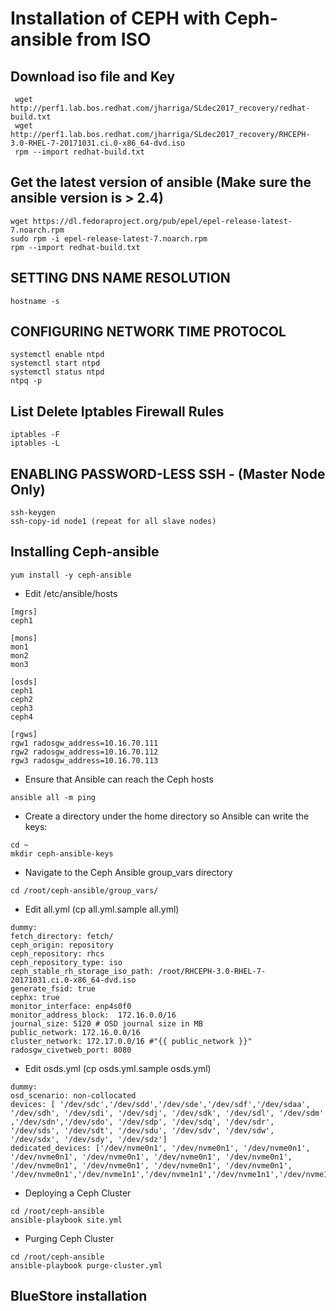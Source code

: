 # Installation of CEPH with Ceph-ansible from ISO
## Download iso file and Key
```
 wget http://perf1.lab.bos.redhat.com/jharriga/SLdec2017_recovery/redhat-build.txt
 wget http://perf1.lab.bos.redhat.com/jharriga/SLdec2017_recovery/RHCEPH-3.0-RHEL-7-20171031.ci.0-x86_64-dvd.iso
 rpm --import redhat-build.txt
```
## Get the latest version of ansible (Make sure the ansible version is > 2.4)
```
wget https://dl.fedoraproject.org/pub/epel/epel-release-latest-7.noarch.rpm
sudo rpm -i epel-release-latest-7.noarch.rpm
rpm --import redhat-build.txt
```
## SETTING DNS NAME RESOLUTION
```
hostname -s
```
## CONFIGURING NETWORK TIME PROTOCOL
```yum install -y ntp
systemctl enable ntpd
systemctl start ntpd
systemctl status ntpd
ntpq -p
```
## List Delete Iptables Firewall Rules
```
iptables -F
iptables -L
```
## ENABLING PASSWORD-LESS SSH  - (Master Node Only)
```
ssh-keygen
ssh-copy-id node1 (repeat for all slave nodes)
```

## Installing Ceph-ansible 
```
yum install -y ceph-ansible
```
* Edit /etc/ansible/hosts
```
[mgrs]
ceph1

[mons]
mon1
mon2
mon3

[osds]
ceph1
ceph2
ceph3
ceph4

[rgws]
rgw1 radosgw_address=10.16.70.111
rgw2 radosgw_address=10.16.70.112
rgw3 radosgw_address=10.16.70.113
```
* Ensure that Ansible can reach the Ceph hosts
```
ansible all -m ping
```
* Create a directory under the home directory so Ansible can write the keys:
```
cd ~
mkdir ceph-ansible-keys
```

* Navigate to the Ceph Ansible group_vars directory
```
cd /root/ceph-ansible/group_vars/
```

* Edit all.yml (cp all.yml.sample all.yml)
```
dummy:
fetch_directory: fetch/
ceph_origin: repository
ceph_repository: rhcs
ceph_repository_type: iso
ceph_stable_rh_storage_iso_path: /root/RHCEPH-3.0-RHEL-7-20171031.ci.0-x86_64-dvd.iso
generate_fsid: true
cephx: true
monitor_interface: enp4s0f0
monitor_address_block:  172.16.0.0/16
journal_size: 5120 # OSD journal size in MB
public_network: 172.16.0.0/16
cluster_network: 172.17.0.0/16 #"{{ public_network }}"
radosgw_civetweb_port: 8080
```

* Edit osds.yml (cp osds.yml.sample osds.yml)
```
dummy:
osd_scenario: non-collocated
devices: [ '/dev/sdc','/dev/sdd','/dev/sde','/dev/sdf','/dev/sdaa', '/dev/sdh', '/dev/sdi', '/dev/sdj', '/dev/sdk', '/dev/sdl', '/dev/sdm' ,'/dev/sdn','/dev/sdo', '/dev/sdp', '/dev/sdq', '/dev/sdr', '/dev/sds', '/dev/sdt', '/dev/sdu', '/dev/sdv', '/dev/sdw', '/dev/sdx', '/dev/sdy', '/dev/sdz']
dedicated_devices: ['/dev/nvme0n1', '/dev/nvme0n1', '/dev/nvme0n1', '/dev/nvme0n1', '/dev/nvme0n1', '/dev/nvme0n1', '/dev/nvme0n1', '/dev/nvme0n1', '/dev/nvme0n1', '/dev/nvme0n1', '/dev/nvme0n1', '/dev/nvme0n1','/dev/nvme1n1','/dev/nvme1n1','/dev/nvme1n1','/dev/nvme1n1','/dev/nvme1n1','/dev/nvme1n1','/dev/nvme1n1','/dev/nvme1n1','/dev/nvme1n1','/dev/nvme1n1','/dev/nvme1n1','/dev/nvme1n1']
```

* Deploying a Ceph Cluster
```
cd /root/ceph-ansible
ansible-playbook site.yml
```

* Purging Ceph Cluster
```
cd /root/ceph-ansible
ansible-playbook purge-cluster.yml
```

## BlueStore installation


